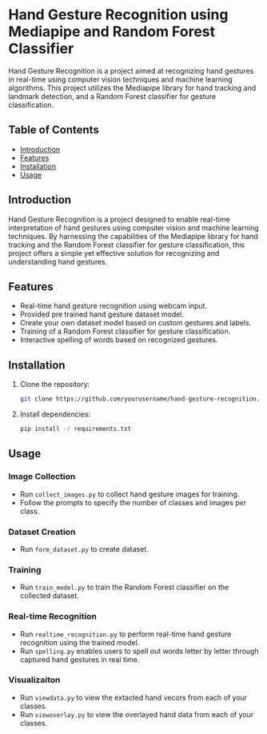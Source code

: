 # Hand Gesture Recognition using Mediapipe and Random Forest Classifier

Hand Gesture Recognition is a project aimed at recognizing hand gestures in real-time using computer vision techniques and machine learning algorithms. This project utilizes the Mediapipe library for hand tracking and landmark detection, and a Random Forest classifier for gesture classification.

## Table of Contents

- [Introduction](#introduction)
- [Features](#features)
- [Installation](#installation)
- [Usage](#usage)

## Introduction

Hand Gesture Recognition is a project designed to enable real-time interpretation of hand gestures using computer vision and machine learning techniques. By harnessing the capabilities of the Mediapipe library for hand tracking and the Random Forest classifier for gesture classification, this project offers a simple yet effective solution for recognizing and understanding hand gestures.

## Features

- Real-time hand gesture recognition using webcam input.
- Provided pre trained hand gesture dataset model.
- Create your own dataset model based on custom gestures and labels.
- Training of a Random Forest classifier for gesture classification.
- Interactive spelling of words based on recognized gestures.

## Installation

1. Clone the repository:

   ```bash
   git clone https://github.com/yourusername/hand-gesture-recognition.git
   ```

2. Install dependencies:

   ```bash
   pip install -r requirements.txt
   ```

## Usage

### Image Collection

- Run `collect_images.py` to collect hand gesture images for training.
- Follow the prompts to specify the number of classes and images per class.

### Dataset Creation

- Run `form_dataset.py` to create dataset.

### Training

- Run `train_model.py` to train the Random Forest classifier on the collected dataset.

### Real-time Recognition

- Run `realtime_recognition.py` to perform real-time hand gesture recognition using the trained model.
- Run `spelling.py` enables users to spell out words letter by letter through captured hand gestures in real time.

### Visualizaiton

- Run `viewdata.py` to view the extacted hand vecors from each of your classes.
- Run `viewoverlay.py` to view the overlayed hand data from each of your classes.
